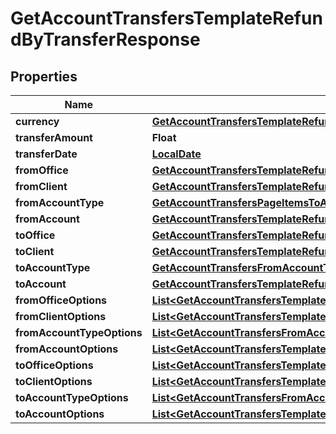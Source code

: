 
# GetAccountTransfersTemplateRefundByTransferResponse

## Properties
Name | Type | Description | Notes
------------ | ------------- | ------------- | -------------
**currency** | [**GetAccountTransfersTemplateRefundByTransferCurrency**](GetAccountTransfersTemplateRefundByTransferCurrency.md) |  |  [optional]
**transferAmount** | **Float** |  |  [optional]
**transferDate** | [**LocalDate**](LocalDate.md) |  |  [optional]
**fromOffice** | [**GetAccountTransfersTemplateRefundByTransferFromOffice**](GetAccountTransfersTemplateRefundByTransferFromOffice.md) |  |  [optional]
**fromClient** | [**GetAccountTransfersTemplateRefundByTransferFromClient**](GetAccountTransfersTemplateRefundByTransferFromClient.md) |  |  [optional]
**fromAccountType** | [**GetAccountTransfersPageItemsToAccountType**](GetAccountTransfersPageItemsToAccountType.md) |  |  [optional]
**fromAccount** | [**GetAccountTransfersTemplateRefundByTransferFromAccount**](GetAccountTransfersTemplateRefundByTransferFromAccount.md) |  |  [optional]
**toOffice** | [**GetAccountTransfersTemplateRefundByTransferFromOffice**](GetAccountTransfersTemplateRefundByTransferFromOffice.md) |  |  [optional]
**toClient** | [**GetAccountTransfersTemplateRefundByTransferToClient**](GetAccountTransfersTemplateRefundByTransferToClient.md) |  |  [optional]
**toAccountType** | [**GetAccountTransfersFromAccountType**](GetAccountTransfersFromAccountType.md) |  |  [optional]
**toAccount** | [**GetAccountTransfersTemplateRefundByTransferToAccount**](GetAccountTransfersTemplateRefundByTransferToAccount.md) |  |  [optional]
**fromOfficeOptions** | [**List&lt;GetAccountTransfersTemplateRefundByTransferFromOfficeOptions&gt;**](GetAccountTransfersTemplateRefundByTransferFromOfficeOptions.md) |  |  [optional]
**fromClientOptions** | [**List&lt;GetAccountTransfersTemplateRefundByTransferFromClientOptions&gt;**](GetAccountTransfersTemplateRefundByTransferFromClientOptions.md) |  |  [optional]
**fromAccountTypeOptions** | [**List&lt;GetAccountTransfersFromAccountType&gt;**](GetAccountTransfersFromAccountType.md) |  |  [optional]
**fromAccountOptions** | [**List&lt;GetAccountTransfersTemplateRefundByTransferFromAccountOptions&gt;**](GetAccountTransfersTemplateRefundByTransferFromAccountOptions.md) |  |  [optional]
**toOfficeOptions** | [**List&lt;GetAccountTransfersTemplateRefundByTransferFromOfficeOptions&gt;**](GetAccountTransfersTemplateRefundByTransferFromOfficeOptions.md) |  |  [optional]
**toClientOptions** | [**List&lt;GetAccountTransfersTemplateRefundByTransferFromClientOptions&gt;**](GetAccountTransfersTemplateRefundByTransferFromClientOptions.md) |  |  [optional]
**toAccountTypeOptions** | [**List&lt;GetAccountTransfersFromAccountType&gt;**](GetAccountTransfersFromAccountType.md) |  |  [optional]
**toAccountOptions** | [**List&lt;GetAccountTransfersTemplateRefundByTransferToAccount&gt;**](GetAccountTransfersTemplateRefundByTransferToAccount.md) |  |  [optional]



